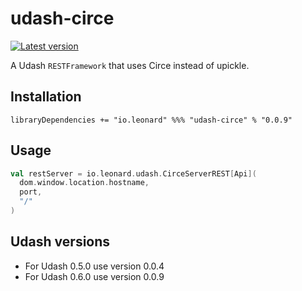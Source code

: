 # udash-circe

[![Latest version](https://index.scala-lang.org/leonardehrenfried/udash-circe/udash-circe/latest.svg)](https://index.scala-lang.org/leonardehrenfried/udash-circe/udash-circe)

A Udash `RESTFramework` that uses Circe instead of upickle.

## Installation

```
libraryDependencies += "io.leonard" %%% "udash-circe" % "0.0.9"
```

## Usage

```scala
val restServer = io.leonard.udash.CirceServerREST[Api](
  dom.window.location.hostname,
  port,
  "/"
)
```

## Udash versions

- For Udash 0.5.0 use version 0.0.4
- For Udash 0.6.0 use version 0.0.9
